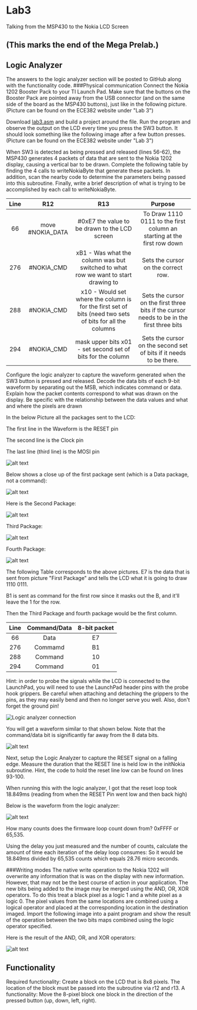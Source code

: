 Lab3
====

Talking from the MSP430 to the Nokia LCD Screen

(This marks the end of the Mega Prelab.)
---------------------------------------------------------------
## Logic Analyzer
The answers to the logic analyzer section will be posted to GitHub along with the functionality code.
###Physical communication
Connect the Nokia 1202 Booster Pack to your TI Launch Pad.  Make sure that the buttons on the Booster Pack are pointed away from the USB connector (and on the same side of the board as the MSP430 buttons), just like in the following picture.
(Picture can be found on the ECE382 website under "Lab 3")

Download <a href="lab3.asm">lab3.asm</a> and build a project around the file.
Run the program and observe the output on the LCD every time you press the SW3 button.  It should look something like the following image after a few button presses.<br>
(Picture can be found on the ECE382 website under "Lab 3")

When SW3 is detected as being pressed and released (lines 56-62), the MSP430 generates 4 packets of data that are sent to the Nokia 1202 display, causing a vertical bar to be drawn. Complete the following table by finding the 4 calls to writeNokiaByte that generate these packets. In addition, scan the nearby code to determine the parameters being passed into this subroutine. Finally, write a brief description of what is trying to be accomplished by each call to writeNokiaByte.

|Line|R12|R13|Purpose|
|:-:|:-:|:-:|:-:|
| 66 | move #NOKIA_DATA | #0xE7 the value to be drawn to the LCD screen | To Draw 1110 0111 to the first column an starting at the first row down |
| 276 | #NOKIA_CMD | xB1 - Was what the column was but switched to what row we want to start drawing to | Sets the cursor on the correct row.  |
| 288 | #NOKIA_CMD | x10 - Would set where the column is for the first set of bits (need two sets of bits for all the columns | Sets the cursor on the first three bits if the cursor needs to be in the first three bits  |
| 294 | #NOKIA_CMD | mask upper bits x01 - set second set of bits for the column | Sets the cursor on the second set of bits if it needs to be there. |


Configure the logic analyzer to capture the waveform generated when the SW3 button is pressed and released. Decode the data bits of each 9-bit waveform by separating out the MSB, which indicates command or data. Explain how the packet contents correspond to what was drawn on the display.  Be specific with the relationship between the data values and what and where the pixels are drawn

In the below Picture all the packages sent to the LCD:

The first line in the Waveform is the RESET pin

The second line is the Clock pin

The last line (third line) is the MOSI pin

![alt text](https://raw.githubusercontent.com/JarrodWooden/Lab3/master/AllPackages.jpg "All Packages Sent")

Below shows a close up of the first package sent (which is a Data package, not a command):

![alt text](https://raw.githubusercontent.com/JarrodWooden/Lab3/master/FirstPackage.jpg "First Package/ Data Package")

Here is the Second Package:

![alt text](https://raw.githubusercontent.com/JarrodWooden/Lab3/master/SecondPackage.jpg "Second Package/ Command")

Third Package:

![alt text](https://raw.githubusercontent.com/JarrodWooden/Lab3/master/ThirdPackage.jpg "Third Package/ Command")

Fourth Package:

![alt text](https://raw.githubusercontent.com/JarrodWooden/Lab3/master/FourthPackage.jpg "Fourth Package/ Command")

The following Table corresponds to the above pictures. E7 is the data that is sent from picture "First Package" and tells the
LCD what it is going to draw 1110 0111.

B1 is sent as command for the first row since it masks out the B, and it'll leave the 1 for the row.

Then the Third Package and fourth package would be the first column.

|Line|Command/Data|8-bit packet|
|:-:|:-:|:-:|
| 66 | Data | E7 |
| 276 | Commamd | B1 |
| 288 | Command | 10 |
| 294 | Command | 01 ||

Hint: in order to probe the signals while the LCD is connected to the LaunchPad, you will need to use the LaunchPad header pins with the probe hook grippers. Be careful when attaching and detaching the grippers to the pins, as they may easily bend and then no longer serve you well. Also, don't forget the ground pin!<br>

![Logic analyzer connection](left.jpg)<br>

You will get a waveform similar to that shown below. Note that the command/data bit is significantly far away from the 8 data bits. <br>

![alt text](https://raw.githubusercontent.com/JarrodWooden/Lab3/master/LA_datastream.jpg "LA Datastream")

Next, setup the Logic Analyzer to capture the RESET signal on a falling edge. Measure the duration that the RESET line is held low in the initNokia subroutine. Hint, the code to hold the reset line low can be found on lines 93-100. 

When running this with the logic analyzer, I got that the reset loop took 18.849ms (reading from when the RESET Pin went low and then back high)

Below is the waveform from the logic analyzer:

![alt text](https://raw.githubusercontent.com/JarrodWooden/Lab3/master/ResetLowPulse.jpg "Reset Loop Waveform")

How many counts does the firmware loop count down from?  0xFFFF or 65,535.

Using the delay you just measured and the number of counts, calculate the amount of time each iteration of the delay loop consumes: So it would be 18.849ms divided by 65,535 counts which equals 28.76 micro seconds.

###Writing modes
The native write operation to the Nokia 1202 will overwrite any information that is was on the display with new information.  However, that may not be the best course of action in your application.  The new bits being added to the image may be merged using the AND, OR, XOR operators.  To do this treat a black pixel as a logic 1 and a white pixel as a logic 0.  The pixel values from the same locations are combined using a logical operator and placed at the corresponding location in the destination imaged.
Import the following image into a paint program and show the result of the operation between the two bits maps combined using the logic operator specified.

Here is the result of the AND, OR, and XOR operators:

![alt text](https://raw.githubusercontent.com/JarrodWooden/Lab3/master/bitblock.bmp "XOR BitMaps")

## Functionality
Required functionality: Create a block on the LCD that is 8x8 pixels.  The location of the block must be passed into the subroutine via r12 and r13.
A functionality: Move the 8-pixel block one block in the direction of the pressed button (up, down, left, right).
